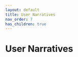 ```yaml
---
layout: default
title: User Narratives
nav_order: 7
has_children: true
---
```


# User Narratives

